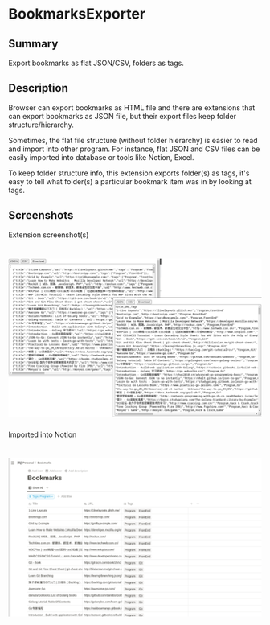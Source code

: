 # BookmarksExporter

## Summary
Export bookmarks as flat JSON/CSV, folders as tags.

## Description

Browser can export bookmarks as HTML file and there are extensions that can export bookmarks as JSON file, but their export files keep folder structure/hierarchy.

Sometimes, the flat file structure (without folder hierarchy) is easier to read and import into other program. For instance, flat JSON and CSV files can be easily imported into database or tools like Notion, Excel.

To keep folder structure info, this extension exports folder(s) as tags, it's easy to tell what folder(s) a particular bookmark item was in by looking at tags.

## Screenshots

Extension screenshot(s)
# ![screenshot](screenshot/screenshot_1280x800.png) 

Imported into Notion
# ![screenshot](screenshot/notion.png) 